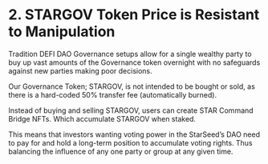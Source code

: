 # 2. STARGOV Token Price is Resistant to Manipulation

Tradition DEFI DAO Governance setups allow for a single wealthy party to buy up vast amounts of the Governance token overnight with no safeguards against new parties making poor decisions.

Our Governance Token; STARGOV, is not intended to be bought or sold, as there is a hard-coded 50% transfer fee (automatically burned).

Instead of buying and selling STARGOV, users can create STAR Command Bridge NFTs. Which accumulate STARGOV when staked.

This means that investors wanting voting power in the StarSeed’s DAO need to pay for and hold a long-term position to accumulate voting rights. Thus balancing the influence of any one party or group at any given time.
